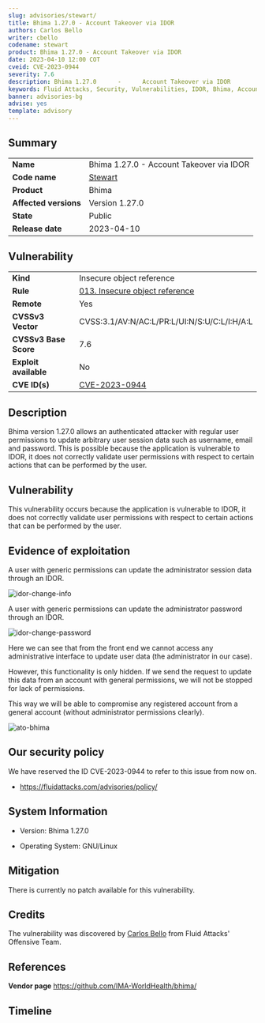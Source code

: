 ```yaml
---
slug: advisories/stewart/
title: Bhima 1.27.0 - Account Takeover via IDOR
authors: Carlos Bello
writer: cbello
codename: stewart
product: Bhima 1.27.0 - Account Takeover via IDOR
date: 2023-04-10 12:00 COT
cveid: CVE-2023-0944
severity: 7.6
description: Bhima 1.27.0      -      Account Takeover via IDOR
keywords: Fluid Attacks, Security, Vulnerabilities, IDOR, Bhima, Account Takeover
banner: advisories-bg
advise: yes
template: advisory
---
```


## Summary

|                       |                                                                    |
| --------------------- | -------------------------------------------------------------------|
| **Name**              | Bhima 1.27.0 - Account Takeover via IDOR                           |
| **Code name**         | [Stewart](https://en.wikipedia.org/wiki/Rod_Stewart)               |
| **Product**           | Bhima                                                              |
| **Affected versions** | Version 1.27.0                                                     |
| **State**             | Public                                                             |
| **Release date**      | 2023-04-10                                                         |

## Vulnerability

|                       |                                                                                                                             |
| --------------------- | ----------------------------------------------------------------------------------------------------------------------------|
| **Kind**              | Insecure object reference                                                                                                   |
| **Rule**              | [013. Insecure object reference](https://docs.fluidattacks.com/criteria/vulnerabilities/013)                                |
| **Remote**            | Yes                                                                                                                         |
| **CVSSv3 Vector**     | CVSS:3.1/AV:N/AC:L/PR:L/UI:N/S:U/C:L/I:H/A:L                                                                                |
| **CVSSv3 Base Score** | 7.6                                                                                                                         |
| **Exploit available** | No                                                                                                                          |
| **CVE ID(s)**         | [CVE-2023-0944](https://cve.mitre.org/cgi-bin/cvename.cgi?name=CVE-2023-0944)                                               |

## Description

Bhima version 1.27.0 allows an authenticated attacker with regular user
permissions to update arbitrary user session data such as username, email
and password. This is possible because the application is vulnerable to IDOR,
it does not correctly validate user permissions with respect to certain actions
that can be performed by the user.

## Vulnerability

This vulnerability occurs because the application is vulnerable to IDOR, it does
not correctly validate user permissions with respect to certain actions that can
be performed by the user.

## Evidence of exploitation

A user with generic permissions can update the administrator session data through
an IDOR.

![idor-change-info](https://user-images.githubusercontent.com/51862990/220455447-73baa0c6-a367-425d-a0f7-151dc521b7e2.png)

A user with generic permissions can update the administrator password through an
IDOR.

![idor-change-password](https://user-images.githubusercontent.com/51862990/220455527-1c6b6ec5-1bd2-4b16-a518-92d57386f954.png)

Here we can see that from the front end we cannot access any administrative
interface to update user data (the administrator in our case).

However, this functionality is only hidden. If we send the request to update
this data from an account with general permissions, we will not be stopped for
lack of permissions.

This way we will be able to compromise any registered account from a general
account (without administrator permissions clearly).

![ato-bhima](https://user-images.githubusercontent.com/51862990/220455637-87c27e2d-e93a-46f0-b025-311ba5b6291b.gif)

## Our security policy

We have reserved the ID CVE-2023-0944 to refer to this issue from now on.

* https://fluidattacks.com/advisories/policy/

## System Information

* Version: Bhima 1.27.0

* Operating System: GNU/Linux

## Mitigation

There is currently no patch available for this vulnerability.

## Credits

The vulnerability was discovered by [Carlos
Bello](https://www.linkedin.com/in/carlos-andres-bello) from Fluid Attacks'
Offensive Team.

## References

**Vendor page** <https://github.com/IMA-WorldHealth/bhima/>

## Timeline

<time-lapse
  discovered="2023-02-21"
  contacted="2023-02-21"
  replied="2023-02-21"
  confirmed=""
  patched=""
  disclosure="2023-04-10">
</time-lapse>

